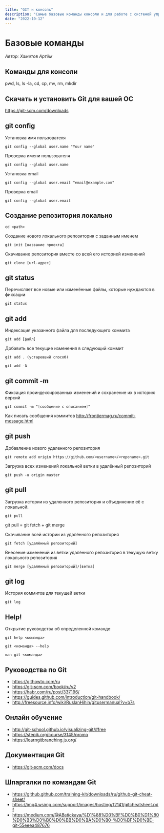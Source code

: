 ```yaml
---
title: "GIT и консоль"
description: "Самые базовые команды консоли и для работе с системой управления версиями GIT."
date: "2022-10-12"
---
```


# Базовые команды

_Автор: Хаметов Артём_

## Команды для консоли

pwd, ls, ls -la, cd, cp, mv, rm, mkdir

## Скачать и установить Git для вашей ОС

https://git-scm.com/downloads

## git config

Установка имя пользователя

`git config --global user.name "Your name"`

Проверка имени пользователя

`git config --global user.name`

Установка email

`git config --global user.email "email@example.com"`

Проверка email

`git config --global user.email`

## Создание репозитория локально

`cd <path>`

Создание нового локального репозитория с заданным именем

`git init [название проекта]`

Скачивание репозитория вместе со всей его историей изменений

`git clone [url-адрес]`

## git status

Перечисляет все новые или изменённые файлы, которые нуждаются в фиксации

`git status`

## git add

Индексация указанного файла для последующего коммита

`git add [файл]`

Добавить все текущие изменения в следующий коммит

`git add . (устаревший способ)`

`git add -A`

## git commit -m

Фиксация проиндексированных изменений и сохранение их в историю версий

`git commit -m "[сообщение с описанием]"`

Как писать сообщения коммитов http://frontiermag.ru/commit-message.html

## git push

Добавление нового удаленного репозитория

`git remote add origin https://github.com/<username>/<reponame>.git`

Загрузка всех изменений локальной ветки в удалённый репозиторий

`git push -u origin master`

## git pull

Загрузка истории из удаленного репозитория и объединение её с локальной.

`git pull`

git pull = git fetch + git merge

Скачивание всей истории из удалённого репозитория

`git fetch [удалённый репозиторий]`

Внесение изменений из ветки удалённого репозитория в текущую ветку локального репозитория

`git merge [удалённый репозиторий]/[ветка]`

## git log

История коммитов для текущей ветки

`git log`

## Help!

Открытие руководства об определенной команде

`git help <команда>`

`git <команда> --help`

`man git <команда>`

## Руководства по Git

- https://githowto.com/ru
- https://git-scm.com/book/ru/v2
- https://habr.com/ru/post/337196/
- https://guides.github.com/introduction/git-handbook/
- http://freesource.info/wiki/RuslanHihin/gitusermanual?v=b7s

## Онлайн обучение

- http://git-school.github.io/visualizing-git/#free
- https://stepik.org/course/3145/promo
- https://learngitbranching.js.org/

## Документация Git

- https://git-scm.com/docs

## Шпаргалки по командам Git

- https://github.github.com/training-kit/downloads/ru/github-git-cheat-sheet/
- https://img4.wsimg.com/support/images/hosting/12141/gitcheatsheet.pdf
- https://medium.com/@ABatickaya/%D1%88%D0%BF%D0%B0%D1%80%D0%B3%D0%B0%D0%BB%D0%BA%D0%B0-%D0%BF%D0%BE-git-55eeea487676
